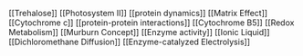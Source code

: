 [[Trehalose]]
[[Photosystem II]]
[[protein dynamics]]
[[Matrix Effect]]
[[Cytochrome c]]
[[protein-protein interactions]]
[[Cytochrome B5]]
[[Redox Metabolism]]
[[Murburn Concept]]
[[Enzyme activity]]
[[Ionic Liquid]]
[[Dichloromethane Diffusion]]
[[Enzyme-catalyzed Electrolysis]]
